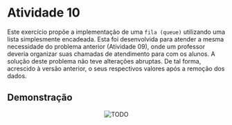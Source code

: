 # Atividade 10

Este exercício propõe a implementação de uma ```fila (queue)``` utilizando uma lista simplesmente encadeada. Esta foi desenvolvida para atender a mesma necessidade do problema anterior (Atividade 09), onde um professor deveria organizar suas chamadas de atendimento para com os alunos. A solução deste problema não teve alterações abruptas. De tal forma, acrescido à versão anterior, o seus respectivos valores após a remoção dos dados.

## Demonstração

<div align="center">
<img src="" alt="TODO">
